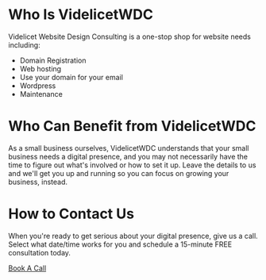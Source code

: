 # Who Is VidelicetWDC

Videlicet Website Design Consulting is a one-stop shop for website needs including:
- Domain Registration
- Web hosting
- Use your domain for your email
- Wordpress 
- Maintenance

# Who Can Benefit from VidelicetWDC

As a small business ourselves, VidelicetWDC understands that your small business needs a digital presence, 
and you may not necessarily have the time to figure out what's involved or how to set it up.  Leave 
the details to us and we'll get you up and running so you can focus on growing your business, instead.

# How to Contact Us

When you're ready to get serious about your digital presence, give us a call.  
Select what date/time works for you and schedule a 15-minute 
FREE consultation today.

[Book A Call](https://calendly.com/videlicetwebdesign 'Book A Call')




















